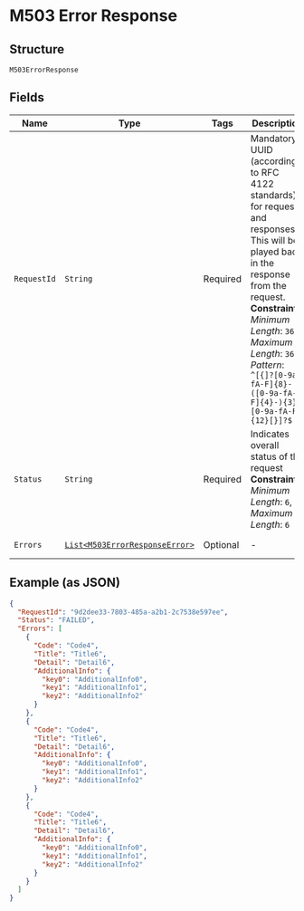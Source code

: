
# M503 Error Response

## Structure

`M503ErrorResponse`

## Fields

| Name | Type | Tags | Description | Getter | Setter |
|  --- | --- | --- | --- | --- | --- |
| `RequestId` | `String` | Required | Mandatory UUID (according to RFC 4122 standards) for requests and responses. This will be played back in the response from the request.<br>**Constraints**: *Minimum Length*: `36`, *Maximum Length*: `36`, *Pattern*: `^[{]?[0-9a-fA-F]{8}-([0-9a-fA-F]{4}-){3}[0-9a-fA-F]{12}[}]?$` | String getRequestId() | setRequestId(String requestId) |
| `Status` | `String` | Required | Indicates overall status of the request<br>**Constraints**: *Minimum Length*: `6`, *Maximum Length*: `6` | String getStatus() | setStatus(String status) |
| `Errors` | [`List<M503ErrorResponseError>`](../../doc/models/m503-error-response-error.md) | Optional | - | List<M503ErrorResponseError> getErrors() | setErrors(List<M503ErrorResponseError> errors) |

## Example (as JSON)

```json
{
  "RequestId": "9d2dee33-7803-485a-a2b1-2c7538e597ee",
  "Status": "FAILED",
  "Errors": [
    {
      "Code": "Code4",
      "Title": "Title6",
      "Detail": "Detail6",
      "AdditionalInfo": {
        "key0": "AdditionalInfo0",
        "key1": "AdditionalInfo1",
        "key2": "AdditionalInfo2"
      }
    },
    {
      "Code": "Code4",
      "Title": "Title6",
      "Detail": "Detail6",
      "AdditionalInfo": {
        "key0": "AdditionalInfo0",
        "key1": "AdditionalInfo1",
        "key2": "AdditionalInfo2"
      }
    },
    {
      "Code": "Code4",
      "Title": "Title6",
      "Detail": "Detail6",
      "AdditionalInfo": {
        "key0": "AdditionalInfo0",
        "key1": "AdditionalInfo1",
        "key2": "AdditionalInfo2"
      }
    }
  ]
}
```

